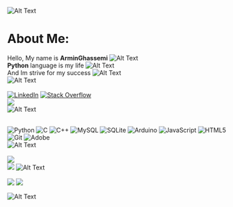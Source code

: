 ![Alt Text](https://camo.githubusercontent.com/ff4478f93581788c3f10a8961c0622cc36f37c7115f91a6b68443726005d4a43/68747470733a2f2f63756c746f667468657061727479706172726f742e636f6d2f706172726f74732f68642f3630667073706172726f742e676966)

# About Me:
Hello, My name is **ArminGhassemi**
![Alt Text](https://camo.githubusercontent.com/d50eff3850de45840a5ca6bb2fb636fce56e47d22b98caf05b35e674d6b1eaca/68747470733a2f2f63756c746f667468657061727479706172726f742e636f6d2f706172726f74732f6173796e63706172726f742e676966)
<br>**Python** language is my life
![Alt Text](https://camo.githubusercontent.com/d50eff3850de45840a5ca6bb2fb636fce56e47d22b98caf05b35e674d6b1eaca/68747470733a2f2f63756c746f667468657061727479706172726f742e636f6d2f706172726f74732f6173796e63706172726f742e676966)<br>
And Im strive for my success
![Alt Text](https://camo.githubusercontent.com/f8672e0c6ebb1a0a67c4fecd418a116f01010bbdfaea4ebca6d193d69325e2fe/68747470733a2f2f63756c746f667468657061727479706172726f742e636f6d2f706172726f74732f666978706172726f742e676966) <br>
![Alt Text](https://user-images.githubusercontent.com/74038190/212284115-f47cd8ff-2ffb-4b04-b5bf-4d1c14c0247f.gif)<br><br>
[![LinkedIn](https://img.shields.io/badge/LinkedIn-%230077B5.svg?logo=linkedin&logoColor=white)](https://linkedin.com/in/ArminGhassemi) [![Stack Overflow](https://img.shields.io/badge/-Stackoverflow-FE7A16?logo=stack-overflow&logoColor=white)](https://stackoverflow.com/users/ArminGhassemi) <br>
[![](https://visitcount.itsvg.in/api?id=ArminGhassemi&label=Profile%20Views&color=12&icon=0&pretty=false)](https://visitcount.itsvg.in) <br>
![Alt Text](https://user-images.githubusercontent.com/74038190/212284115-f47cd8ff-2ffb-4b04-b5bf-4d1c14c0247f.gif)<br><br>

![Python](https://img.shields.io/badge/python-3670A0?style=for-the-badge&logo=python&logoColor=white) ![C](https://img.shields.io/badge/c-%2300599C.svg?style=for-the-badge&logo=c&logoColor=white) ![C++](https://img.shields.io/badge/c++-%2300599C.svg?style=for-the-badge&logo=c%2B%2B&logoColor=white) ![MySQL](https://img.shields.io/badge/mysql-4479A1.svg?style=for-the-badge&logo=mysql&logoColor=white) ![SQLite](https://img.shields.io/badge/sqlite-%2307405e.svg?style=for-the-badge&logo=sqlite&logoColor=white) ![Arduino](https://img.shields.io/badge/-Arduino-00979D?style=for-the-badge&logo=Arduino&logoColor=white) ![JavaScript](https://img.shields.io/badge/javascript-%23323330.svg?style=for-the-badge&logo=javascript&logoColor=%23F7DF1E) ![HTML5](https://img.shields.io/badge/html5-%23E34F26.svg?style=for-the-badge&logo=html5&logoColor=white) ![Git](https://img.shields.io/badge/git-%23F05033.svg?style=for-the-badge&logo=git&logoColor=white) ![Adobe](https://img.shields.io/badge/adobe-%23FF0000.svg?style=for-the-badge&logo=adobe&logoColor=white)<br>
![Alt Text](https://user-images.githubusercontent.com/74038190/212284115-f47cd8ff-2ffb-4b04-b5bf-4d1c14c0247f.gif)<br><br>
![](https://github-readme-stats.vercel.app/api?username=ArminGhassemi&theme=none&hide_border=false&include_all_commits=false&count_private=false)<br/>
![](https://github-readme-streak-stats.herokuapp.com/?user=ArminGhassemi&theme=none&hide_border=false)
![Alt Text](https://user-images.githubusercontent.com/74038190/212284115-f47cd8ff-2ffb-4b04-b5bf-4d1c14c0247f.gif)<br><br>
![](https://github-readme-stats.vercel.app/api/top-langs/?username=ArminGhassemi&theme=light&hide_border=false&include_all_commits=false&count_private=false&layout=compact)
![](https://github-profile-trophy.vercel.app/?username=ArminGhassemi&theme=light&no-frame=false&no-bg=true&margin-w=4)


![Alt Text](https://cultofthepartyparrot.com/flags/hd/iranparrot.gif)

